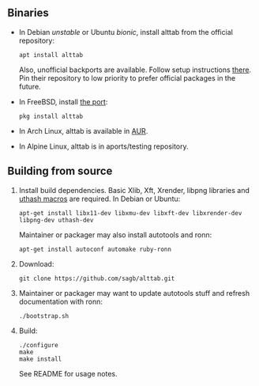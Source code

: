 
Binaries
--------

* In Debian _unstable_ or Ubuntu _bionic_, install alttab from the official repository:

    ```
    apt install alttab
    ```

    Also, unofficial backports are available.
    Follow setup instructions [there](https://odd.systems/debian/).
    Pin their repository to low priority to prefer official packages in the future.

* In FreeBSD, install [the port](https://www.freshports.org/x11/alttab/):

    ```
    pkg install alttab
    ```

* In Arch Linux, alttab is available in [AUR](https://aur.archlinux.org/packages/?O=0&K=alttab).

* In Alpine Linux, alttab is in aports/testing repository.


Building from source
--------------------

1. Install build dependencies.
    Basic Xlib, Xft, Xrender, libpng libraries
    and [uthash macros](http://troydhanson.github.io/uthash/) are required.
    In Debian or Ubuntu:

    ```
    apt-get install libx11-dev libxmu-dev libxft-dev libxrender-dev libpng-dev uthash-dev
    ```

    Maintainer or packager may also install autotools and ronn:

    ```
    apt-get install autoconf automake ruby-ronn
    ```

2. Download:

    ```
    git clone https://github.com/sagb/alttab.git
    ```

3. Maintainer or packager may want to update autotools stuff and refresh documentation with ronn:

    ```
    ./bootstrap.sh
    ```

4. Build:

    ```
    ./configure  
    make  
    make install
    ```
    See README for usage notes.


